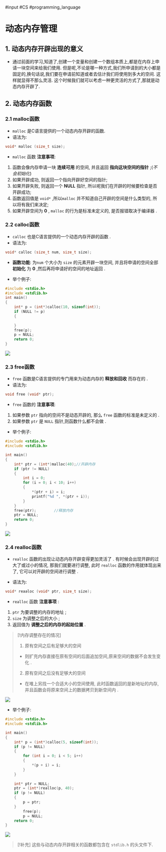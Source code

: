 #input #CS #programming_language 
# 动态内存管理

## 1. 动态内存开辟出现的意义

- 通过前面的学习,知道了,创建一个变量和创建一个数组本质上,都是在内存上申请一块空间来给我们使用. 但是呢,不论是哪一种方式,我们所申请到的大小都是固定的,换句话说,我们要在申请前知道或者去估计我们将使用到多大的空间. 这样就显得不那么灵活. 这个时候我们就可以考虑一种更灵活的方式了,那就是动态内存开辟了.

## 2. 动态内存函数

### 2.1 malloc函数

- `malloc` 是C语言提供的一个动态内存开辟的函数.
- 语法为:
```c
void* malloc (size_t size);
```

- `malloc` 函数 **注意事项**:
1. 函数会像内存申请一块 **连续可用** 的空间, 并且返回 **指向这块空间的指针** ;(*不会初始化*)
2. 如果开辟成功, 则返回一个指向开辟好空间的指针;
3. 如果开辟失败, 则返回一个 **NULL** 指针, 所以呢我们在开辟的时候要检查是否开辟成功;
4. 函数返回值是 `void*` ,所以`malloc` 并不知道自己开辟的空间是什么类型的, 所以将有我们来决定;
5. 如果开辟空间为 **0** , `malloc` 的行为是标准未定义的, 是否报错取决于编译器 .

### 2.2 calloc函数

- `calloc` 也是C语言提供的一个动态内存开辟的函数 .
- 语法为:
```c
void* calloc (size_t num, size_t size);
```

- **函数功能**: 为`num` 个大小为 `size` 的元素开辟一块空间, 并且将申请的空间全部 **初始化** 为 **0** ,然后再将申请好的空间的地址返回 .

- 举个例子:
```c
#include <stdio.h>
#include <stdlib.h>
int main()
{
	int* p = (int*)calloc(10, sizeof(int));
	if (NULL != p)
	{
		
	}
	free(p);
	p = NULL;
	return 0;
}
```

![](https://photo-cloud-1314717058.cos.ap-nanjing.myqcloud.com/c/202212051812744.png)

### 2.3 free函数

- `free` 函数是C语言提供的专门用来为动态内存的 **释放和回收** 而存在的 .
- 语法为:
```c
void free (void* ptr);
```

- `free` 函数的 **注意事项**:
1. 如果参数 `ptr` 指向的空间不是动态开辟的, 那么 `free` 函数的标准是未定义的 .
2. 如果参数 `ptr` 是 `NULL` 指针,则函数什么都不会做 .

- 举个例子:
```c
#include <stdio.h>
#include <stdlib.h>

int main()
{
	int* ptr = (int*)malloc(40);//开辟内存
	if (ptr != NULL)
	{
		int i = 0;
		for (i = 0; i < 10; i++)
		{
			*(ptr + i) = i;
			printf("%d ", *(ptr + i));
		}
	}
	free(ptr);        //释放内存
	ptr = NULL;
	return 0;
}
```

![](https://photo-cloud-1314717058.cos.ap-nanjing.myqcloud.com/c/202212051812974.png)

### 2.4 realloc函数

- `realloc` 函数的出现让动态内存开辟变得更加灵活了 . 有时候会出现开辟的过大了或过小的情况, 那我们就要进行调整, 此时 `realloc` 函数的作用就体现出来了, 它可以对开辟的空间进行调整 .

- 语法为:
```c
void* reaaloc (void* ptr, size_t size);
```

- `realloc` 函数 **注意事项** :
1. `ptr` 为要调整的内存的地址 ;
2. `size` 为调整之后的大小 ;
3. 返回值为 **调整之后的内存的起始位置** .

>[!内存调整存在的情况]
>1. 原有空间之后有足够大的空间
>- 则扩充内存直接在原有空间的后面追加空间,原来空间的数据不会发生变化 .
>2. 原有空间之后没有足够大的空间
>- 在堆上另找一个合适大小的空间使用, 此时函数返回的是新地址的内存, 并且函数会将原来空间上的数据拷贝到新空间内 .

![](https://photo-cloud-1314717058.cos.ap-nanjing.myqcloud.com/c/202212051812006.png)

- 举个例子:
```c
#include <stdio.h>
#include <stdlib.h>

int main()
{
	int* p = (int*)calloc(5, sizeof(int));
	if (p != NULL)
	{
		for (int i = 0; i < 5; i++)
		{
			*(p + i) = i;
		}
	}
	
	int* ptr = NULL;
	ptr = (int*)realloc(p, 40);
	if (p != NULL)
	{
        p = ptr;
    }
        free(p);
        p = NULL;
	return 0;
}
```

![](https://photo-cloud-1314717058.cos.ap-nanjing.myqcloud.com/c/202212051813584.png)

>[!补充]
>这些与动态内存开辟相关的函数都包含在 `stdlib.h` 的头文件下.

